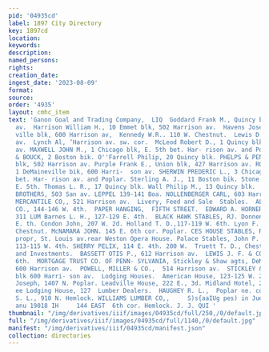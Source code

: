 ```yaml
---
pid: '04935cd'
label: 1897 City Directory
key: 1897cd
location: 
keywords: 
description: 
named_persons: 
rights: 
creation_date: 
ingest_date: '2023-08-09'
format: 
source: 
order: '4935'
layout: cmhc_item
text: 'Ganon Goal and Trading Company,  LIQ  Goddard Frank M., Quincy blk, 416 Harrison
  av.  Harrison William H., 10 Emmet blk, 502 Harrison av.  Havens Joseph E., 20 DeMaine-
  ville blk, 600 Harrison av,  Kennedy W.R.. 110 W. Chestnut.  Lewis D. J., 607 Harrison
  av.  Lynch Al, ‘Harrison av. sw. cor.  McLeod Robert D., 1 Quincy blk, 416 Harrison
  av. MAXWELL JOHN M., 1 Chicago blk, E. 5th bet. Har- rison av. and Poplar. NASH
  & BOUCK, 2 Boston bik. O''Farrell Philip, 20 Quincy blk. PHELPS & PENDERY, Emmet
  blk, 502 Harrison av. Purple Frank E., Union blk, 427 Harrison av. ROLLINS NATHANIEL,
  1 DeMaineville bik, 600 Harri-  son av. SHERWIN PREDERIC L., 3 Chicago blk, E. 5th
  bet. Har- rison av. and Poplar. Sterling A. J., 11 Boston bik. Stone A. W., 145
  E. 5th. Thomas L. R., 17 Quincy blk. Wall Philip M., 13 Quincy blk.  Liquor Dealers.  BAER
  BROTHERS, 503 San av. LEPPEL 139-141 Boa. NOLLENBERGER CARL, 603 Harrison av. SCHAYER
  MERCANTILE CO,, 521 Harrison av.  Livery, Feed and Sale  Stables.  ALLEN OMNIBUS
  CO., 144-146 W. 4th.  PAPER HANGING,  FIFTH STREET.  EDWARD A. HORNER,     Manager.
  311 LUM Barnes L. H., 127-129 E. 4th.  BLACK HAWK STABLES, RJ. Donnen propr, 310-312
  E. th. Condon John, 207 W. 2d. Holland T. D.,117-119 W. 6th. Lyon F. S., 206 W.
  Chestnut. McNAMARA JOHN. 145 E. 6th cor. Poplar. CES HOUSE STABLES, R. J. Davison
  propr, St. Louis av.rear Weston Opera House. Palace Stables, John P. Hepborn propr,
  113-115 W. 4th. SHERRY PELIX, 114 E. 4th. 200 W.  Truett T. D., Chestnut.  Loans
  and Investments.  BASSETT OTIS P., 612 Harrison av.  LEWIS J. F. & CO., 112 FE.
  6th.  MORTGAGE TRUST CO. OF PENN- SYLVANIA, Stickley & Shaw agts, DeMaineville blk,
  600 Harrison av.  POWELL, MILLER & CO.,  514 Harrison av.  STICKLEY & SHAW, DeMaineville
  blk 600 Harri- son av.  Lodging Houses.  American House, 123-125 W. 2d. Kendrick
  Joseph, 1407 N. Poplar. Leadville House, 222 E., 3d. Midland Hotel, 214 W. 2d. we
  ee Lodging House, 127  Lumber Dealers.  HAUGHEY R. L.,  Poplar ne. cor. 11th. Smith
  S. L., 910 N. Hemlock. WILLIAMS LUMBER CO,,     S)s{aaIUg pes) in Jue Wyg 109 “09
  anu 19018 IH     144 EAST  6th cor. Hemlock. J. J. QUI '
thumbnail: "/img/derivatives/iiif/images/04935cd/full/250,/0/default.jpg"
full: "/img/derivatives/iiif/images/04935cd/full/1140,/0/default.jpg"
manifest: "/img/derivatives/iiif/04935cd/manifest.json"
collection: directories
---
```

